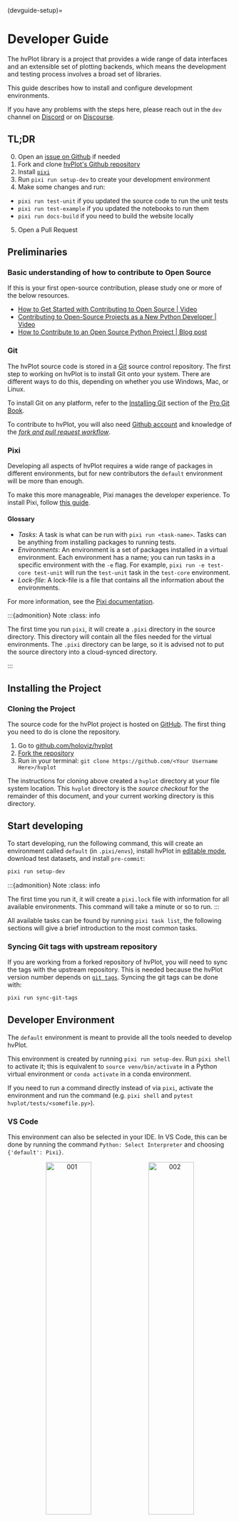 (devguide-setup)=

# Developer Guide

The hvPlot library is a project that provides a wide range of data interfaces and an extensible set of plotting backends, which means the development and testing process involves a broad set of libraries.

This guide describes how to install and configure development environments.

If you have any problems with the steps here, please reach out in the `dev` channel on [Discord](https://discord.gg/rb6gPXbdAr) or on [Discourse](https://discourse.holoviz.org/).

## TL;DR

0. Open an [issue on Github](https://github.com/holoviz/hvplot/issues) if needed
1. Fork and clone [hvPlot's Github repository](https://github.com/holoviz/hvplot)
2. Install [`pixi`](https://pixi.sh)
3. Run `pixi run setup-dev` to create your development environment
4. Make some changes and run:
  - `pixi run test-unit` if you updated the source code to run the unit tests
  - `pixi run test-example` if you updated the notebooks to run them
  - `pixi run docs-build` if you need to build the website locally
5. Open a Pull Request

## Preliminaries

### Basic understanding of how to contribute to Open Source

If this is your first open-source contribution, please study one
or more of the below resources.

- [How to Get Started with Contributing to Open Source | Video](https://youtu.be/RGd5cOXpCQw)
- [Contributing to Open-Source Projects as a New Python Developer | Video](https://youtu.be/jTTf4oLkvaM)
- [How to Contribute to an Open Source Python Project | Blog post](https://www.educative.io/blog/contribue-open-source-python-project)

### Git

The hvPlot source code is stored in a [Git](https://git-scm.com) source control repository. The first step to working on hvPlot is to install Git onto your system. There are different ways to do this, depending on whether you use Windows, Mac, or Linux.

To install Git on any platform, refer to the [Installing Git](https://git-scm.com/book/en/v2/Getting-Started-Installing-Git) section of the [Pro Git Book](https://git-scm.com/book/en/v2).

To contribute to hvPlot, you will also need [Github account](https://github.com/join) and knowledge of the [_fork and pull request workflow_](https://docs.github.com/en/get-started/quickstart/contributing-to-projects).

### Pixi

Developing all aspects of hvPlot requires a wide range of packages in different environments, but for new contributors the `default` environment will be more than enough.

To make this more manageable, Pixi manages the developer experience. To install Pixi, follow [this guide](https://pixi.sh/latest/#installation).

#### Glossary

- *Tasks*: A task is what can be run with `pixi run <task-name>`. Tasks can be anything from installing packages to running tests.
- *Environments*: An environment is a set of packages installed in a virtual environment. Each environment has a name; you can run tasks in a specific environment with the `-e` flag. For example, `pixi run -e test-core test-unit` will run the `test-unit` task in the `test-core` environment.
- *Lock-file*: A lock-file is a file that contains all the information about the environments.

For more information, see the [Pixi documentation](https://pixi.sh/latest/).

:::{admonition} Note
:class: info

The first time you run `pixi`, it will create a `.pixi` directory in the source directory.
This directory will contain all the files needed for the virtual environments.
The `.pixi` directory can be large, so it is advised not to put the source directory into a cloud-synced directory.

:::

## Installing the Project

### Cloning the Project

The source code for the hvPlot project is hosted on [GitHub](https://github.com/holoviz/hvplot). The first thing you need to do is clone the repository.

1. Go to [github.com/holoviz/hvplot](https://github.com/holoviz/hvplot)
2. [Fork the repository](https://docs.github.com/en/get-started/quickstart/contributing-to-projects)
3. Run in your terminal: `git clone https://github.com/<Your Username Here>/hvplot`

The instructions for cloning above created a `hvplot` directory at your file system location.
This `hvplot` directory is the _source checkout_ for the remainder of this document, and your current working directory is this directory.

## Start developing

To start developing, run the following command, this will create an environment called `default` (in `.pixi/envs`), install hvPlot in [editable mode](https://pip.pypa.io/en/stable/topics/local-project-installs/#editable-installs), download test datasets, and install `pre-commit`:

```bash
pixi run setup-dev
```

:::{admonition} Note
:class: info

The first time you run it, it will create a `pixi.lock` file with information for all available environments.
This command will take a minute or so to run.
:::

All available tasks can be found by running `pixi task list`, the following sections will give a brief introduction to the most common tasks.

### Syncing Git tags with upstream repository

If you are working from a forked repository of hvPlot, you will need to sync the tags with the upstream repository.
This is needed because the hvPlot version number depends on [`git tags`](https://git-scm.com/book/en/v2/Git-Basics-Tagging).
Syncing the git tags can be done with:

```bash
pixi run sync-git-tags
```

## Developer Environment

The `default` environment is meant to provide all the tools needed to develop hvPlot.

This environment is created by running `pixi run setup-dev`. Run `pixi shell` to activate it; this is equivalent to `source venv/bin/activate` in a Python virtual environment or `conda activate` in a conda environment.

If you need to run a command directly instead of via `pixi`, activate the environment and run the command (e.g. `pixi shell` and `pytest hvplot/tests/<somefile.py>`).

### VS Code

This environment can also be selected in your IDE. In VS Code, this can be done by running the command `Python: Select Interpreter` and choosing `{'default': Pixi}`.

<p style="text-align: center">
  <img
    src="https://assets.holoviews.org/static/dev_guide/001.png"
    alt="001"
    style="width: 45%; display: inline-block"
  />
  <img
    src="https://assets.holoviews.org/static/dev_guide/002.png"
    alt="002"
    style="width: 45%; display: inline-block"
  />
</p>

To confirm you are using this dev environment, check the bottom right corner:

![003](https://assets.holoviews.org/static/dev_guide/003.png)

### Jupyter Lab

You can launch Jupyter lab with the `default` environment with `pixi run lab`. This can be advantageous when you need to edit the documentation or debug an example notebook.

## Linting

hvPlot uses [`pre-commit`](https://pre-commit.com/) to lint and format the source code. `pre-commit` is installed automatically when running `pixi run setup-dev`; it can also be installed with `pixi run lint-install`.
`pre-commit` runs all the linters when a commit is made locally. Linting can be forced to run for all the files with:

```bash
pixi run lint
```

:::{admonition} Note
:class: info

Alternatively, if you have `pre-commit` installed elsewhere you can run:

```bash
pre-commit install  # To install
pre-commit run --all-files  # To run on all files
```

:::

## Testing

To help keep hvPlot maintainable, all Pull Requests (PR) with code changes should typically be accompanied by relevant tests. While exceptions may be made for specific circumstances, the default assumption should be that a Pull Request without tests will not be merged.

There are three types of tasks and five environments related to tests.

### Unit tests

Unit tests are usually small tests executed with [pytest](https://docs.pytest.org). They can be found in `hvplot/tests/`.
Unit tests can be run with the `test-unit` task:

```bash
pixi run test-unit
```

:::{admonition} Advanced usage
:class: tip

The task is available in the following environments: `test-310`, `test-311`, `test-312`, `test-313`, and `test-core`. Where the first ones have the same environments except for different Python versions, and `test-core` only has a core set of dependencies.

You can run the task in a specific environment with the `-e` flag. For example, to run the `test-unit` task in the `test-313` environment, you can run:

```bash
pixi run -e test-313 test-unit
```

:::

:::{admonition} Advanced usage
:class: tip

Currently, an editable install needs to be run in each environment. So, if you want to install in the `test-core` environment, you can add `--environment` / `-e` to the command:

```bash
pixi run -e test-core install
```

:::

### Example tests

hvPlot's documentation consists mainly of Jupyter Notebooks. The example tests execute all the notebooks and fail if an error is raised. Example tests are possible thanks to [nbval](https://nbval.readthedocs.io/) and can be found in the `doc/` folder.
Example tests can be run with the following command:

```bash
pixi run test-example
```

## Documentation

The documentation can be built with the command:

```bash
pixi run docs-build
```

As hvPlot uses notebooks for much of the documentation, this takes a little while. You can disable:

- Executing all the notebooks by setting the environment variable `HVPLOT_EXECUTE_NBS` to `false`
- Building the gallery with `HVPLOT_REFERENCE_GALLERY="false"`
- Running the user guide notebooks with `HVPLOT_EXECUTE_NBS_USER_GUIDE="false"`
- Running the getting started notebooks with `HVPLOT_EXECUTE_NBS_TUTORIALS="false"`

A development version of hvPlot can be found [here](https://holoviz-dev.github.io/hvplot/). You can ask a maintainer if they want to make a dev release for your PR, but there is no guarantee they will say yes.

### Link to hvPlot objects

```md
{meth}`hvplot.hvPlot.scatter`
{meth}`<obj>.scatter() <hvplot.hvPlot.scatter>`
```

### Intersphinx

The Sphinx Intersphinx extension allows linking to references in other projects that use this extension. For example:

1. Run this command to find all the references of the HoloViews site `python -m sphinx.ext.intersphinx https://holoviews.org/objects.inv`. Alternatively, running `myst-inv https://holoviews.org/objects.inv` provides the same content but in a more structured way.
2. Extend `intersphinx_mapping` in `conf.py`. The key is up to you and will be used to refer to this site later in the links.
```python
intersphinx_mapping = {
    'holoviews': ('https://holoviews.org/', None),
}
```
3. Link to something on another site:

- If it is in a docstring, use this RST syntax:
  ```
  :class:`holoviews:holoviews.element.Scatter`
  ```
- If it is in a document, there are multiple syntaxes available check [myst-parser's docs](https://myst-parser.readthedocs.io/en/latest/syntax/cross-referencing.html) for more details:
  ```
  {class}`holoviews:holoviews.element.Scatter`
  [Some text](inv:holoviews#holoviews.element.Scatter)
  <inv:holoviews:py:class#holoviews.element.Scatter>
  ```

## Build

hvPlot has two build tasks to build a Python (for pypi.org) and a Conda package (for anaconda.org).

```bash
pixi run build-pip
pixi run build-conda
```

## Continuous Integration

Every push to the `main` branch or any PR branch on GitHub automatically triggers a test build with [GitHub Actions](https://github.com/features/actions).

You can see the list of all current and previous builds at [this URL](https://github.com/holoviz/hvplot/actions)

### Etiquette

GitHub Actions provides free build workers for open-source projects. A few considerations will help you be considerate of others needing these limited resources:

- Run the tests locally before opening or pushing to an opened PR.

- Group commits to meaningful chunks of work before pushing to GitHub (i.e., don't push on every commit).
